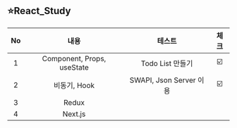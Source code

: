 ## ⭐️React_Study

| No | 내용 | 테스트 | 체크 |
|:----:|:--:|:--:|:-----------:|
| 1 | Component, Props, useState| Todo List 만들기 |☑️|
| 2 | 비동기, Hook | SWAPI, Json Server 이용 | ☑️ |
| 3 | Redux |  |  |
| 4 | Next.js |  |  |
